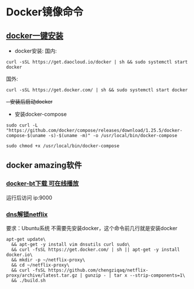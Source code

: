 # Docker镜像命令  

## [docker一键安装](https://blog.csdn.net/m0_37607365/article/details/79811086)
- docker安装:
国内:  
```
curl -sSL https://get.daocloud.io/docker | sh && sudo systemctl start docker
```
国外:    
```
curl -sSL https://get.docker.com/ | sh && sudo systemctl start docker
```
~~- 安装后启动docker~~

- 安装docker-compose
```
sudo curl -L "https://github.com/docker/compose/releases/download/1.25.5/docker-compose-$(uname -s)-$(uname -m)" -o /usr/local/bin/docker-compose
```
```
sudo chmod +x /usr/local/bin/docker-compose  
```
## docker amazing软件
### [docker-bt下载 可在线播放](https://github.com/asapach/peerflix-server/blob/master/Docker.md)
运行后访问 ip:9000
### [dns解锁netflix](https://github.com/chengziqaq/netflix-proxy)
要求：Ubuntu系统 不需要先安装docker，这个命令前几行就是安装docker
```docker
apt-get update\
  && apt-get -y install vim dnsutils curl sudo\
  && curl -fsSL https://get.docker.com/ | sh || apt-get -y install docker.io\
  && mkdir -p ~/netflix-proxy\
  && cd ~/netflix-proxy\
  && curl -fsSL https://github.com/chengziqaq/netflix-proxy/archive/latest.tar.gz | gunzip - | tar x --strip-components=1\
  && ./build.sh
```













